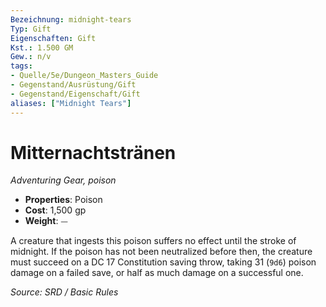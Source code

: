 ```yaml
---
Bezeichnung: midnight-tears
Typ: Gift
Eigenschaften: Gift
Kst.: 1.500 GM
Gew.: n/v
tags:
- Quelle/5e/Dungeon_Masters_Guide
- Gegenstand/Ausrüstung/Gift
- Gegenstand/Eigenschaft/Gift
aliases: ["Midnight Tears"]
---
```

# Mitternachtstränen
*Adventuring Gear, poison*  

- **Properties**: Poison
- **Cost**: 1,500 gp
- **Weight**: ⏤

A creature that ingests this poison suffers no effect until the stroke of midnight. If the poison has not been neutralized before then, the creature must succeed on a DC 17 Constitution saving throw, taking 31 (`9d6`) poison damage on a failed save, or half as much damage on a successful one.

*Source: SRD / Basic Rules*